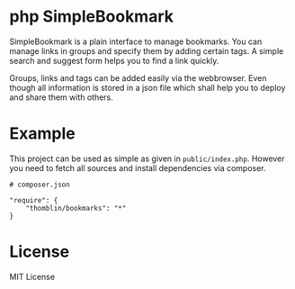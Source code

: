 # php SimpleBookmark
 
SimpleBookmark is a plain interface to manage bookmarks. 
You can manage links in groups and specify them by adding certain tags.
A simple search and suggest form helps you to find a link quickly.

Groups, links and tags can be added easily via the webbrowser. 
Even though all information is stored in a json file which shall help you to deploy and share them with others.

# Example

This project can be used as simple as given in ``public/index.php``. 
However you need to fetch all sources and install dependencies via composer.

```
# composer.json

"require": {
    "thomblin/bookmarks": "*"
}
```

# License

MIT License